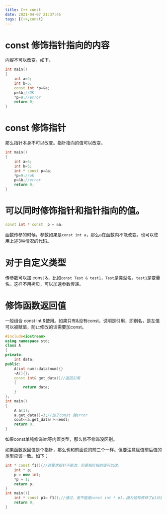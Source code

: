 ```yaml
---
title: C++ const
date: 2021-04-07 21:37:45
tags: [C++,const]
---
```

# const 修饰指针指向的内容
内容不可以改变。如下。
```c++
int main()
{
    int a=4;
    int b=5;
    const int *p=&a;
    p=&b;//OK
    *p=9;//error
    return 0;
}
```
# const 修饰指针
那么指针本身不可以改变。指针指向的值可以改变。
```c++
int main()
{
    int a=4;
	int b=5;
    int * const p=&a;
    *p=9;//ok
	p=&b;//error
    return 0;
}
```
# 可以同时修饰指针和指针指向的值。
```C++
const int * const  p = &a;
```

函数传参的时候，参数如果是```const int a```，那么a在函数内不能改变。也可以使用上述3种情况的代码。

# 对于自定义类型
传参数可以加 const &，比如```const Test & test1```，```Test```是类型名，```test1```是变量名。这样不用拷贝，可以加速参数传递。

# 修饰函数返回值

一般组合 const int &使用。如果只有&没有const，说明是引用，即别名，是左值可以被赋值，防止修改的话需要加const。

```c++
#include<iostream>
using namespace std;
class A
{
private:
    int data;
public:
    A(int num):data(num){}
    ~A(){};
    const int& get_data()//返回引用
    {
        return data;
    }
};
int main()
{
    A a(1);
    a.get_data()=3;//加了const 就error
    cout<<a.get_data()<<endl;
    return 0;
}
```

如果const单纯修饰int等内置类型，那么修不修饰没区别。

如果函数返回值是个指针，那么也和前面说的前三个一样。但要注意赋值前后值的类型应该一致。如下：

```c++
int * const f1(){//这要求指针不能改，但是指针指的值可以改。
	int * p;
	p = new int;
	*p = 1;
	return p;
}
int main(){
	int * const p1= f1();//通过，但不能是const int * p1，因为这样修饰了p1对应的值，而不是指针本身。
	return 0;
}
```

